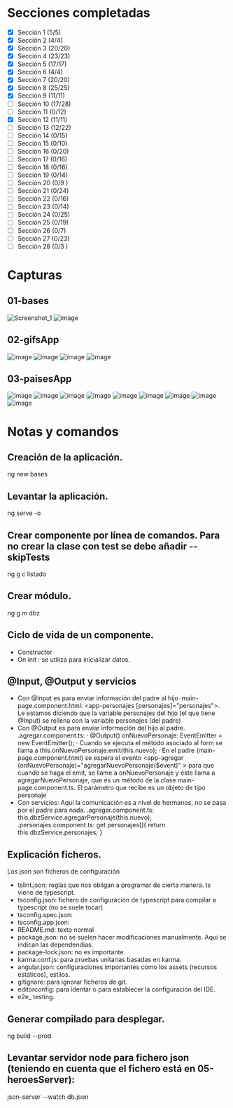 # Secciones completadas
- [x] Sección 1 (5/5) 
- [x] Sección 2 (4/4)
- [x] Sección 3 (20/20)
- [x] Sección 4 (23/23)
- [x] Sección 5 (17/17)
- [x] Sección 6 (4/4)
- [x] Sección 7 (20/20)
- [x] Sección 8 (25/25)
- [x] Sección 9 (11/11)
- [ ] Sección 10 (17/28)
- [ ] Sección 11 (0/12)
- [x] Sección 12 (11/11)
- [ ] Sección 13 (12/22)
- [ ] Sección 14 (0/15)
- [ ] Sección 15 (0/10)
- [ ] Sección 16 (0/20)
- [ ] Sección 17 (0/16)
- [ ] Sección 18 (0/16)
- [ ] Sección 19 (0/14)
- [ ] Sección 20 (0/9 )
- [ ] Sección 21 (0/24)
- [ ] Sección 22 (0/16)
- [ ] Sección 23 (0/14)
- [ ] Sección 24 (0/25)
- [ ] Sección 25 (0/19)
- [ ] Sección 26 (0/7)
- [ ] Sección 27 (0/23)
- [ ] Sección 28 (0/3 )

# Capturas

## 01-bases
  ![Screenshot_1](https://user-images.githubusercontent.com/55620393/147700095-840390b4-983e-4b78-b3b0-5906cb9d00cf.png)
  ![image](https://user-images.githubusercontent.com/55620393/147700142-ae9e5903-f6c6-44ee-ae65-4d456fcc08cb.png)

## 02-gifsApp
  ![image](https://user-images.githubusercontent.com/55620393/147700395-2609db94-a897-44bf-bdd4-ea9e82730979.png)
  ![image](https://user-images.githubusercontent.com/55620393/147700409-e60c85dd-df76-4ced-a21a-e9224729cec4.png)
  ![image](https://user-images.githubusercontent.com/55620393/147700416-47e6e26b-ce91-4cd6-9031-52229e51cd81.png)
  ![image](https://user-images.githubusercontent.com/55620393/147700426-0359ed04-6cd0-4ec1-93b5-32c56dbead8e.png)

## 03-paisesApp  
  ![image](https://user-images.githubusercontent.com/55620393/147749562-ccf72320-81ba-47f3-b8a7-9b92b8da360e.png)
  ![image](https://user-images.githubusercontent.com/55620393/147749583-0f5896f3-f78b-495c-ad9e-36e0b7ddc2b0.png)
  ![image](https://user-images.githubusercontent.com/55620393/147749594-b2fb97aa-005f-42ea-aee2-d215eff27f19.png)
  ![image](https://user-images.githubusercontent.com/55620393/147749637-725ea7e5-3986-4c90-8b35-ccb16d0e2fa3.png)
  ![image](https://user-images.githubusercontent.com/55620393/147765217-ca8dc266-d99f-4e98-818f-610c6dc57809.png)
  ![image](https://user-images.githubusercontent.com/55620393/147765231-c94700c3-eb67-47ea-8542-5596f286107b.png)
  ![image](https://user-images.githubusercontent.com/55620393/147765263-620f1ca5-527b-4866-8b15-272fa8462b3d.png)
  ![image](https://user-images.githubusercontent.com/55620393/147765318-4724683c-44d3-46f6-be36-4e5760f8931e.png)
  ![image](https://user-images.githubusercontent.com/55620393/147765331-1b2fe52f-f7ac-4c7b-9535-961ee949590d.png)
 
# Notas y comandos
## Creación de la aplicación.
ng new bases

## Levantar la aplicación.
ng serve -o

## Crear componente por línea de comandos. Para no crear la clase con test se debe añadir --skipTests
ng g c listado

## Crear módulo.
ng g m dbz

## Ciclo de vida de un componente.
- Constructor
- On init : se utiliza para inicializar datos.

## @Input, @Output y servicios
- Con @Input es para enviar información del padre al hijo
  ·main-page.component.html:
    <app-personajes [personajes]="personajes"></app-personajes>. Le estamos diciendo que la variable personajes del hijo (el que tiene @Input) se rellena con la variable personajes (del padre)
- Con @Output es para enviar información del hijo al padre.
  .agregar.component.ts: 
    · @Output() onNuevoPersonaje: EventEmitter<Personaje> = new EventEmitter();
    · Cuando se ejecuta el método asociado al form se llama a this.onNuevoPersonaje.emit(this.nuevo);
    · En el padre (main-page.component.html) se espera el evento <app-agregar (onNuevoPersonaje)="agregarNuevoPersonaje($event)" ></app-agregar> para que cuando se haga el emit, se llame a onNuevoPersonaje y éste llama a agregarNuevoPersonaje, que es un método
    de la clase main-page.component.ts. El parámetro que recibe es un objeto de tipo personaje
- Con servicios: Aquí la comunicación es a nivel de hermanos, no se pasa por el padre para nada.
  .agregar.component.ts:
    this.dbzService.agregarPersonaje(this.nuevo);
  .personajes.component.ts:
     get personajes(){
    return this.dbzService.personajes;
  }

## Explicación ficheros.
Los json son ficheros de configuración
- tslint.json: reglas que nos obligan a programar de cierta manera. ts viene de typescript.
- tsconfig.json: fichero de configuración de typescript para compilar a typescript (no se suele tocar)
- tsconfig.spec.json: 
- tsconfig.app.json:
- README.md: texto normal
- package.json: no se suelen hacer modificaciones manualmente. Aquí se indican las dependendias.
- package-lock.json: no es importante.
- karma.conf.js: para pruebas unitarias basadas en karma.
- angular.json: configuraciones importantes como los assets (recursos estáticos), estilos.
- gitignore: para ignorar ficheros de git.
- editorconfig: para identar o para establecer la configuración del IDE.
- e2e_ testing.

## Generar compilado para desplegar.
ng build --prod

## Levantar servidor node para fichero json (teniendo en cuenta que el fichero está en 05-heroesServer):
 json-server --watch db.json
